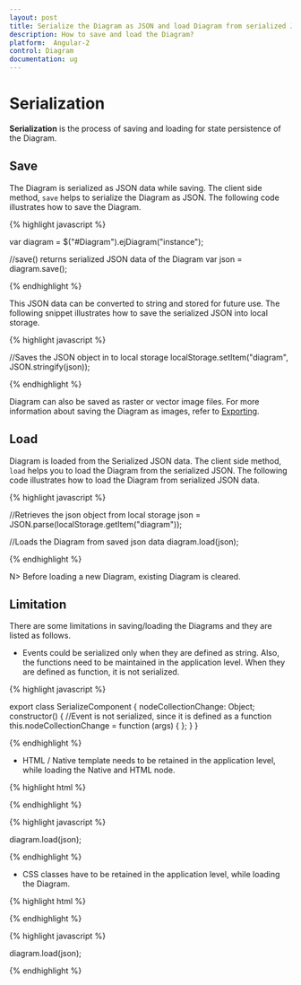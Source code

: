 ```yaml
---
layout: post
title: Serialize the Diagram as JSON and load Diagram from serialized JSON
description: How to save and load the Diagram?
platform:  Angular-2
control: Diagram
documentation: ug
---
```


# Serialization

**Serialization** is the process of saving and loading for state persistence of the Diagram.

## Save

The Diagram is serialized as JSON data while saving. The client side method, `save` helps to serialize the Diagram as JSON. The following code illustrates how to save the Diagram.

{% highlight javascript %}

var diagram = $("#Diagram").ejDiagram("instance");

//save() returns serialized JSON data of the Diagram
var json = diagram.save();

{% endhighlight %}

This JSON data can be converted to string and stored for future use. The following snippet illustrates how to save the serialized JSON into local storage.

{% highlight javascript %}

//Saves the JSON object in to local storage
localStorage.setItem("diagram", JSON.stringify(json));

{% endhighlight %}

Diagram can also be saved as raster or vector image files. For more information about saving the Diagram as images, refer to [Exporting](/js/Diagram/Exporting "Exporting").


## Load

Diagram is loaded from the Serialized JSON data. The client side method, `load` helps you to load the Diagram from the serialized JSON. The following code illustrates how to load the Diagram from serialized JSON data.

{% highlight javascript %}

//Retrieves the json object from local storage
json = JSON.parse(localStorage.getItem("diagram"));

//Loads the Diagram from saved json data
diagram.load(json);

{% endhighlight %}

N> Before loading a new Diagram, existing Diagram is cleared.

## Limitation

There are some limitations in saving/loading the Diagrams and they are listed as follows.

* Events could be serialized only when they are defined as string. Also, the functions need to be maintained in the application level.
When they are defined as function, it is not serialized.

{% highlight javascript %}

export class SerializeComponent {
    nodeCollectionChange: Object;
    constructor() {
            //Event is not serialized, since it is defined as a function
            this.nodeCollectionChange = function (args) {
        };
    }
}

{% endhighlight %}

* HTML / Native template needs to be retained in the application level, while loading the Native and HTML node.

{% highlight html %}

<!-- Template content needs to be retained while loading the diagram.-->
<script id="htmlTemplate" type="text/x-jsrender">
    <div>
        <input type="button" value="button" style="color: #ffffff; background-color: #fbb139; border-color: #f89b1c" />
    </div>
</script>

{% endhighlight %}

{% highlight javascript %}

diagram.load(json);

{% endhighlight %}

* CSS classes have to be retained in the application level, while loading the Diagram.

{% highlight html %}

<style>
    <!-- css class needs to be retained while loading the Diagram.-->.nodeCss {
        fill: black;
        stroke: cyan;
    }
</style>

{% endhighlight %}

{% highlight javascript %}

diagram.load(json);

{% endhighlight %}
